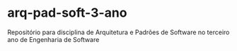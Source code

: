 # arq-pad-soft-3-ano
Repositório para disciplina de Arquitetura e Padrões de Software no terceiro ano de Engenharia de Software
